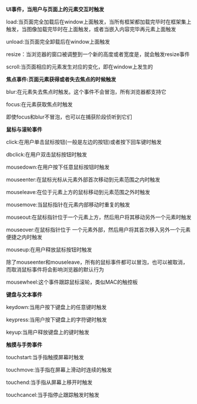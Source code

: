 **UI事件，当用户与页面上的元素交互时触发**

load:当页面完全加载后在window上面触发，当所有框架都加载完毕时在框架集上触发，当图像加载完毕时在<img>上面触发，或者当嵌入内容完毕再<object>元素上面触发

unload:当页面完全卸载后在window上面触发

resize：当浏览器的窗口被调整到一个新的高度或者宽度是，就会触发resize事件

scroll:当页面相应的元素发生对应的变化，即在window上发生的

**焦点事件:页面元素获得或者失去焦点的时候触发**

blur:在元素失去焦点时触发。这个事件不会冒泡，所有浏览器都支持它

focus:在元素获取焦点时触发

即使focus和blur不冒泡，也可以在捕获阶段侦听到它们

**鼠标与滚轮事件**

click:在用户单击鼠标按钮(一般是左边的按钮)或者按下回车键时触发

dbclick:在用户双击鼠标按钮时触发

mousedown:在用户按下任意鼠标按钮时触发

mouseenter:在鼠标光标从元素外部首次移动到元素范围之内时触发

mouseleave:在位于元素上方的鼠标移动到元素范围之外时触发

mousemove:当鼠标指针在元素内部移动时重复的触发

mouseout:在鼠标指针位于一个元素上方，然后用户将其移动另外一个元素时触发

mouseover:在鼠标指针位于 一个元素外部，然后用户将其首次移入另外一个元素便捷之内时触发

mouseup:在用户释放鼠标按钮时触发

除了mouseenter和mouseleave，所有的鼠标事件都可以冒泡，也可以被取消，而取消鼠标事件将会影响浏览器的默认行为

mousewheel:这个事件跟踪鼠标滚轮，类似MAC的触控板


**键盘与文本事件**

keydown:当用户按下键盘上的任意键时触发

keypress:当用户按下键盘上的字符键时触发

keyup:当用户释放键盘上的键时触发

**触摸与手势事件**

touchstart:当手指触摸屏幕时触发

touchmove:当手指在屏幕上滑动时连续的触发

touchend:当手指从屏幕上移开时触发

touchcancel:当手指停止跟踪触发时触发
